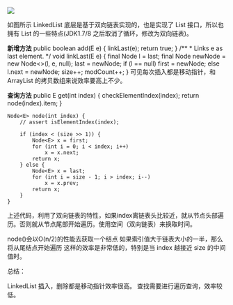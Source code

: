 
![](https://camo.githubusercontent.com/35ce2dedcc9fda30c91f019fe93f717e2834c10d/68747470733a2f2f7773342e73696e61696d672e636e2f6c617267652f303036744b6654636c793166717a623636633030676a333070373035367133382e6a7067)

如图所示 LinkedList 底层是基于双向链表实现的，也是实现了 List 接口，所以也拥有 List 的一些特点(JDK1.7/8 之后取消了循环，修改为双向链表)。

<b>新增方法</b>
    public boolean add(E e) {
        linkLast(e);
        return true;
    }
     /**
     * Links e as last element.
     */
    void linkLast(E e) {
        final Node<E> l = last;
        final Node<E> newNode = new Node<>(l, e, null);
        last = newNode;
        if (l == null)
            first = newNode;
        else
            l.next = newNode;
        size++;
        modCount++;
    }
可见每次插入都是移动指针，和 ArrayList 的拷贝数组来说效率要高上不少。

<b>查询方法</b>
    public E get(int index) {
        checkElementIndex(index);
        return node(index).item;
    }
    
    Node<E> node(int index) {
        // assert isElementIndex(index);

        if (index < (size >> 1)) {
            Node<E> x = first;
            for (int i = 0; i < index; i++)
                x = x.next;
            return x;
        } else {
            Node<E> x = last;
            for (int i = size - 1; i > index; i--)
                x = x.prev;
            return x;
        }
    }
上述代码，利用了双向链表的特性，如果index离链表头比较近，就从节点头部遍历。否则就从节点尾部开始遍历。使用空间（双向链表）来换取时间。

node()会以O(n/2)的性能去获取一个结点
如果索引值大于链表大小的一半，那么将从尾结点开始遍历
这样的效率是非常低的，特别是当 index 越接近 size 的中间值时。

总结：

LinkedList 插入，删除都是移动指针效率很高。
查找需要进行遍历查询，效率较低。
